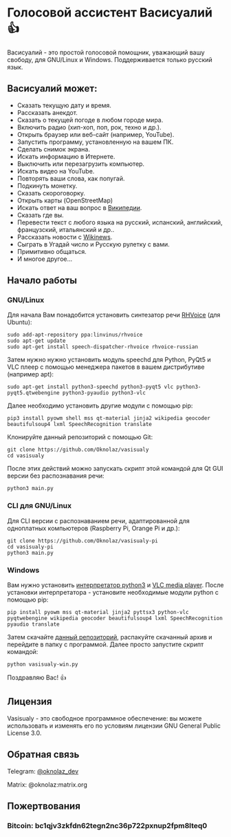 # Голосовой ассистент Васисуалий :+1:
Васисуалий - это простой голосовой помощник, уважающий вашу свободу, для GNU/Linux и Windows. Поддерживается только русский язык.
## Васисуалий может:
- Сказать текущую дату и время.
- Рассказать анекдот.
- Сказать о текущей погоде в любом городе мира.
- Включить радио (хип-хоп, поп, рок, техно и др.).
- Открыть браузер или веб-сайт (например, YouTube).
- Запустить программу, установленную на вашем ПК.
- Сделать снимок экрана.
- Искать информацию в Итернете.
- Выключить или перезагрузить компьютер.
- Искать видео на YouTube.
- Повторять ваши слова, как попугай.
- Подкинуть монетку.
- Сказать скороговорку.
- Открыть карты (OpenStreetMap)
- Искать ответ на ваш вопрос в [Википедии](https://wikipedia.org).
- Сказать где вы.
- Перевести текст с любого языка на русский, испанский, английский, французский, итальянский и др..
- Рассказать новости с [Wikinews](https://wikinews.org/).
- Сыграть в Угадай число и Русскую рулетку с вами.
- Примитивно общаться.
- И многое другое...
## Начало работы
### GNU/Linux
Для начала Вам понадобится установить синтезатор речи [RHVoice](https://github.com/Olga-Yakovleva/RHVoice/) (для Ubuntu):
```
sudo add-apt-repository ppa:linvinus/rhvoice
sudo apt-get update
sudo apt-get install speech-dispatcher-rhvoice rhvoice-russian
```
Затем нужно нужно установить модуль speechd для Python, PyQt5 и VLC плеер с помощью менеджера пакетов в вашем дистрибутиве (например apt):
```
sudo apt-get install python3-speechd python3-pyqt5 vlc python3-pyqt5.qtwebengine python3-pyaudio python3-vlc
```
Далее необходимо установить другие модули с помощью pip:
```
pip3 install pyowm shell mss qt-material jinja2 wikipedia geocoder beautifulsoup4 lxml SpeechRecognition translate
```
Клонируйте данный репозиторий с помощью Git:
```
git clone https://github.com/Oknolaz/vasisualy
cd vasisualy
```
После этих действий можно запускать скрипт этой командой для Qt GUI версии без распознавания речи:
```
python3 main.py
```
### CLI для GNU/Linux
Для CLI версии с распознаванием речи, адаптированной для одноплатных компьютеров (Raspberry Pi, Orange Pi и др.):
```
git clone https://github.com/Oknolaz/vasisualy-pi
cd vasisualy-pi
python3 main.py
```
### Windows
Вам нужно установить [интерпретатор python3](https://python.org) и [VLC media player](https://videolan.org/). После установки интерпретатора - установите необходимые модули python с помощью pip:
```
pip install pyowm mss qt-material jinja2 pyttsx3 python-vlc pyqtwebengine wikipedia geocoder beautifulsoup4 lxml SpeechRecognition pyaudio translate
```
Затем скачайте [данный репозиторий](https://github.com/Oknolaz/vasisualy-windows/), распакуйте скачанный архив и перейдите в папку с программой.
Далее просто запустите скрипт командой:
```
python vasisualy-win.py
```
Поздравляю Вас! :+1:

## Лицензия
Vasisualy - это свободное программное обеспечение: вы можете использовать и изменять его по условиям лицензии GNU General Public License 3.0.

## Обратная связь
Telegram: [@oknolaz_dev](https://t.me/oknolaz_dev)

Matrix: @oknolaz:matrix.org


## Пожертвования
### Bitcoin: bc1qjv3zkfdn62tegn2nc36p722pxnup2fpm8lteq0
